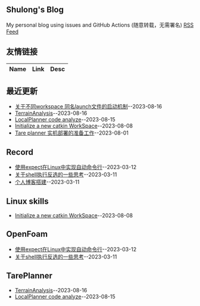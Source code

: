 ## Shulong's Blog
My personal blog using issues and GitHub Actions (随意转载，无需署名)
[RSS Feed](https://raw.githubusercontent.com/shu1ong/gitblog/master/feed.xml)
## 友情链接
| Name | Link | Desc | 
 | ---- | ---- | ---- |
## 最近更新
- [关于不同workspace 同名launch文件的启动机制](https://github.com/shu1ong/gitblog/issues/21)--2023-08-16
- [TerrainAnalysis](https://github.com/shu1ong/gitblog/issues/20)--2023-08-16
- [LocalPlanner code analyze](https://github.com/shu1ong/gitblog/issues/19)--2023-08-15
- [Initialize a new catkin WorkSpace](https://github.com/shu1ong/gitblog/issues/18)--2023-08-08
- [Tare planner 实机部署的准备工作](https://github.com/shu1ong/gitblog/issues/17)--2023-08-01
## Record
- [使用expect在Linux中实现自动命令行](https://github.com/shu1ong/gitblog/issues/5)--2023-03-12
- [关于shell执行反选的一些思考](https://github.com/shu1ong/gitblog/issues/4)--2023-03-11
- [个人博客搭建](https://github.com/shu1ong/gitblog/issues/3)--2023-03-11
## Linux skills
- [Initialize a new catkin WorkSpace](https://github.com/shu1ong/gitblog/issues/18)--2023-08-08
## OpenFoam
- [使用expect在Linux中实现自动命令行](https://github.com/shu1ong/gitblog/issues/5)--2023-03-12
- [关于shell执行反选的一些思考](https://github.com/shu1ong/gitblog/issues/4)--2023-03-11
## TarePlanner
- [TerrainAnalysis](https://github.com/shu1ong/gitblog/issues/20)--2023-08-16
- [LocalPlanner code analyze](https://github.com/shu1ong/gitblog/issues/19)--2023-08-15
